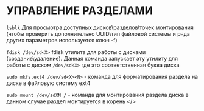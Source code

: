 # УПРАВЛЕНИЕ РАЗДЕЛАМИ

`lsblk` Для просмотра доступных дисков\разделов\точек монтирования (чтобы проверить дополнительно UUID\тип файловой системы и ряда других параметров используется ключ -f)

`fdisk /dev/sd<X>` fdisk утилита для работы с дисками (создание\удаление). Данная команда запускает эту утилиту для работы с диском `/dev/sd<X>` где <X> это соответственная буква диска

`sudo mkfs.ext4 /dev/sd<X><N>` - команда для форматирования раздела <N> на диске <X> в файловую систему ext4

`sudo mount /dev/sdXN /` - команда для монтирования раздела <N> диска <X> в данном случае раздел монтируется в корень </>
